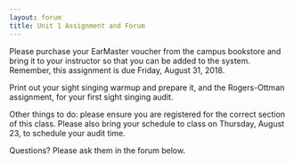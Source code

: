 ```yaml
---
layout: forum
title: Unit 1 Assignment and Forum
---
```


Please purchase your EarMaster voucher from the campus bookstore and bring it to your instructor so that you can be added to the system. Remember, this assignment is due Friday, August 31, 2018.

Print out your sight singing warmup and prepare it, and the Rogers-Ottman assignment, for your first sight singing audit.

Other things to do: please ensure you are registered for the correct section of this class. Please also bring your schedule to class on Thursday, August 23, to schedule your audit time.

Questions? Please ask them in the forum below.